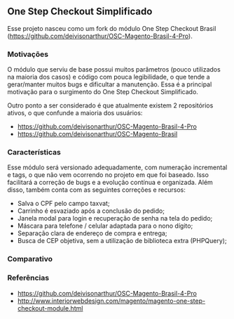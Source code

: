 ## One Step Checkout Simplificado

Esse projeto nasceu como um fork do módulo One Step Checkout Brasil (https://github.com/deivisonarthur/OSC-Magento-Brasil-4-Pro).

### Motivações

O módulo que serviu de base possui muitos parâmetros (pouco utilizados na maioria dos casos) e código com pouca legibilidade, o que tende a gerar/manter muitos bugs e dificultar a manutenção. Essa é a principal motivação para o surgimento do One Step Checkout Simplificado.

Outro ponto a ser considerado é que atualmente existem 2 repositórios ativos, o que confunde a maioria dos usuários:

- https://github.com/deivisonarthur/OSC-Magento-Brasil-4-Pro
- https://github.com/deivisonarthur/OSC-Magento-Brasil

### Características

Esse módulo será versionado adequadamente, com numeração incremental e tags, o que não vem ocorrendo no projeto em que foi baseado. Isso facilitará a correção de bugs e a evolução contínua e organizada. Além disso, também conta com as seguintes correções e recursos:

- Salva o CPF pelo campo taxvat;
- Carrinho é esvaziado após a conclusão do pedido;
- Janela modal para login e recuperação de senha na tela do pedido;
- Máscara para telefone / celular adaptada para o nono dígito;
- Separação clara de endereço de compra e entrega;
- Busca de CEP objetiva, sem a utilização de biblioteca extra (PHPQuery);

### Comparativo


### Referências

- https://github.com/deivisonarthur/OSC-Magento-Brasil-4-Pro
- http://www.interiorwebdesign.com/magento/magento-one-step-checkout-module.html


